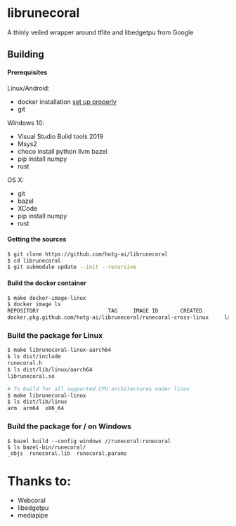 # librunecoral

A thinly veiled wrapper around tflite and libedgetpu from Google


## Building

#### Prerequisites

Linux/Android:
* docker installation [set up properly](https://docs.docker.com/get-started/)
* git

Windows 10:
* Visual Studio Build tools 2019
* Msys2
* choco install python llvm bazel
* pip install numpy
* rust

OS X:
* git
* bazel
* XCode
* pip install numpy
* rust

#### Getting the sources
```bash
$ git clone https://github.com/hotg-ai/librunecoral
$ cd librunecoral
$ git submodule update --init --recursive
```

#### Build the docker container
```bash
$ make docker-image-linux
$ docker image ls
REPOSITORY                      TAG     IMAGE ID       CREATED         SIZE
docker.pkg.github.com/hotg-ai/librunecoral/runecoral-cross-linux     latest  b431b6fa5895   7 hours ago     2.94GB
```

### Build the package for Linux
```bash
$ make librunecoral-linux-aarch64
$ ls dist/include
runecoral.h
$ ls dist/lib/linux/aarch64
librunecoral.so

# To build for all supported CPU architectures under linux
$ make librunecoral-linux
$ ls dist/lib/linux
arm  arm64  x86_64
```

### Build the package for / on Windows
```
$ bazel build --config windows //runecoral:runecoral
$ ls bazel-bin/runecoral/
_objs  runecoral.lib  runecoral.params
```

# Thanks to:
* Webcoral
* libedgetpu
* mediapipe
